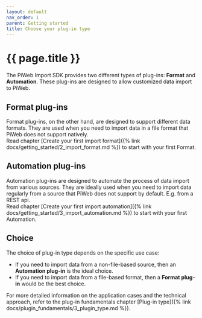 ```yaml
---
layout: default
nav_order: 1
parent: Getting started
title: Choose your plug-in type
---
```


# {{ page.title }}

<!---
Ziele:
- erste Entscheidungshilfe für Modultypen geben
    
Inhalt:
- Unterschiede von Modultypen erwähnen
- Entscheidungsgrundlage geben ("wenn du das machen willst, dann wähle Modultyp..., wenn du das machen willst dann...")
- für genauere Beschreibung der Anwendungsfälle und des technischen Ansatzes auf Kapitel in "Plug-in fundamentals" verweisen
- ggf. dieses Kapitel in vorheriges Kapitel (Create your first plug-in) als letzten Absatz integrieren
--->

The PiWeb Import SDK provides two different types of plug-ins: **Format** and **Automation**. These plug-ins are designed to allow customized data import to PiWeb.

## Format plug-ins
Format plug-ins, on the other hand, are designed to support different data formats. They are used when you need to import data in a file format that PiWeb does not support natively.\
Read chapter [Create your first import format]({% link docs/getting_started/2_import_format.md %}) to start with your first Format.

## Automation plug-ins
Automation plug-ins are designed to automate the process of data import from various sources. They are ideally used when you need to import data regularly from a source that PiWeb does not support by default. E.g. from a REST api.\
Read chapter [Create your first import automation]({% link docs/getting_started/3_import_automation.md %}) to start with your first Automation.

## Choice
The choice of plug-in type depends on the specific use case:

- If you need to import data from a non-file-based source, then an **Automation plug-in** is the ideal choice.
- If you need to import data from a file-based format, then a **Format plug-in** would be the best choice.

For more detailed information on the application cases and the technical approach, refer to the plug-in fundamentals chapter [Plug-in type]({% link docs/plugin_fundamentals/3_plugin_type.md %}).